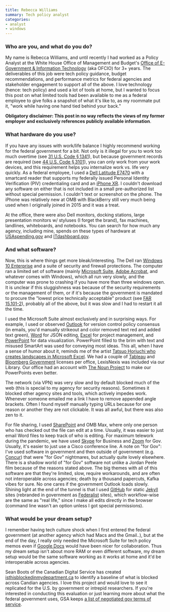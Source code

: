 ```yaml
---
title: Rebecca Williams
summary: Tech policy analyst
categories:
- analyst 
- windows
---
```


### Who are you, and what do you do?

My name is Rebecca Williams, and until recently I had worked as a Policy Analyst at the White House Office of Management and Budget's [Office of E-Government & Information Technology](https://www.whitehouse.gov/omb/management/egov/ "The IT department of the US federal government.") (aka OFCIO) for 3+ years. The deliverables of this job were tech policy guidance, budget recommendations, and performance metrics for federal agencies and stakeholder engagement to support all of the above. I love technology (hence: tech policy) and used a lot of tools at home, but I wanted to focus this post on what limited tools had been available to me as a federal employee to give folks a snapshot of what it's like to, as my roommate put it, "work while having one hand tied behind your back."

**Obligatory disclaimer: This post in no way reflects the views of my former employer and exclusively references publicly available information**.

### What hardware do you use?

If you have any issues with work/life balance I highly recommend working for the federal government for a bit. Not only is it illegal for you to work too much overtime (see [31 U.S. Code § 1341](https://www.law.cornell.edu/uscode/text/31/1341 "The US code about limits for working overtime in the government.")), but because government records are required (see [44 U.S. Code § 3101](https://www.law.cornell.edu/uscode/text/44/3101 "The US code about record management.")), you can only work from your work devices, and this requirement helps you internalize work vs. life very quickly. As a federal employee, I used a [Dell Latitude E7470][latitude-e7470] with a smartcard reader that supports my federally issued Personal Identity Verification (PIV) credentialing card and an [iPhone XR][iphone-xr]. I couldn't download any software on either that is not included in a small pre-authorized list without special permission. I couldn't text or screenshot on the phone. The iPhone was relatively new at OMB with BlackBerry still very much being used when I originally joined in 2015 and it was a treat.

At the office, there were also Dell monitors, docking stations, large presentation monitors w/ styluses (I forget the brand), fax machines, landlines, whiteboards, and notebooks. You can search for how much any agency, including mine, spends on these types of hardware at [USAspending.gov](https://www.usaspending.gov/ "A site showing what he US government spends its money on.") and [ITdashboard.gov](https://itdashboard.gov/ "A site showing the US government's IT purchases over time.").

### And what software?

Now, this is where things get more bleak/interesting. The Dell ran [Windows 10 Enterprise][windows-10-enterprise] and a suite of security and firewall protections. The computer ran a limited set of software (mainly [Microsoft Suite][office-365], [Adobe Acrobat][acrobat], and whatever comes with Windows), which all run very slowly, and the computer was prone to crashing if you have more than three windows open. It is unclear if this sluggishness was because of the security requirements or the management of them, or if it's because the government is mandated to procure the "lowest price technically acceptable" product (see [FAR 15.101-2](https://acquisition.gov/content/15101-2-lowest-price-technically-acceptable-source-selection-process "A US federal acquisition law about purchasing the lowest price technology.")), probably all of the above, but it was slow and I had to restart it all the time.

I used the Microsoft Suite almost exclusively and in surprising ways. For example, I used or observed [Outlook][] for version control policy consensus (in emails, you'd manually strikeout and color removed text red and added text green), [Word][] for JSON editing, [Excel][] for project management, and [PowerPoint][] for data visualization. PowerPoint filled to the brim with text and misused SmartArt was used for conveying most ideas. This all, when I have a sense of humor about it, reminds me of the artist [Tatsuo Horiuchi who creates landscapes in Microsoft Excel](https://www.thisiscolossal.com/2017/12/tatsuo-horiuchi-excel-artist/ "A This Is Colossal article about an artist who creates landscape pictures in Excel."). We had a couple of [Tableau][] and [Bloomberg Government][bloomberg-government] licenses per office, LexisNexis was included via our Library. Our office had an account with [The Noun Project][the-noun-project] to make our PowerPoints even better.

The network (via VPN) was very slow and by default blocked much of the web (this is special to my agency for security reasons). Sometimes it blocked other agency sites and tools, which actively impedes work. Whenever someone emailed me a link I have to remove appended angle brackets. Often I found myself manually typing URLs because for one reason or another they are not clickable. It was all awful, but there was also zen to it.

For file sharing, I used [SharePoint][] and OMB Max, where only one person who has checked out the file can edit at a time. Usually, it was easier to just email Word files to keep track of who is editing. For maximum telework during the pandemic, we have used [Skype][] for Business and [Zoom][zoom.2] for Gov. Usually, it's easier to just use a Cisco conference line. A note on "for Gov": I've used software in government and then outside of government (e.g. [Concur][]) that were "for Gov" nightmares, but actually quite lovely elsewhere. There is a shadow world of "for Gov" software not unlike a Jordan Peele film because of the reasons stated above. The big themes with all of this software are that they're limited, slow, require workarounds, and are often not interoperable across agencies; death by a thousand papercuts, Kafka vibes for sure. No one cares if the government Outlook loads slowly. Shining light at the end of the tunnel is that I used [GitHub][] for static [Jekyll][] sites (rebranded in government as [Federalist][] sites), which workflow-wise are the same as "real life," since I make all edits directly in the browser (command line wasn't an option unless I got special permissions). 

### What would be your dream setup?

I remember having tech culture shock when I first entered the federal government (at another agency which had Macs and the Gmail..), but at the end of the day, I really only needed the Microsoft Suite for tech policy memos even if [Google Docs][google-docs] would have been nicer for collaboration. Thus my dream setup isn't about more RAM or even different software, my dream setup would be the same software working as it works at home and it'd be interoperable across agencies.

Sean Boots of the Canadian Digital Service has created [isthisblockedinmydepartment.ca](https://isthisblockedinmydepartment.ca/ "A tool to see if particular software is blocked in particular Canadian government departments.") to identify a baseline of what is blocked across Candian agencies. I love this project and would love to see it replicated for the U.S. by government or intrepid researchers. If you're interested in conducting this evaluation or just learning more about what the federal government uses, GSA keeps [a list of negotiated gov terms of service](https://digital.gov/resources/negotiated-terms-of-service-agreements/ "A list of tools with terms of services approved for US federal government departments.").

[acrobat]: https://acrobat.adobe.com/us/en/acrobat.html "Software for creating and editing PDF documents."
[bloomberg-government]: https://about.bgov.com/ "Data analytics software."
[concur]: https://www.concur.com/ "An expenses and invoice management service."
[excel]: https://products.office.com/en-us/excel "A spreadsheet application."
[federalist]: https://federalist.18f.gov/ "A static site generator for the federal government."
[github]: https://github.com/ "A Git code repository service."
[google-docs]: https://en.wikipedia.org/wiki/Google_Docs "A web-based office suite."
[iphone-xr]: https://en.wikipedia.org/wiki/IPhone_XR "A 6 inch smartphone."
[jekyll]: https://jekyllrb.com/ "A static site generator."
[latitude-e7470]: https://www.dell.com/support/manuals/en-us/latitude-e7470-ultrabook/Late_E7470_OM/Specifications?guid=GUID-5A37743B-091B-4716-9574-F99F29E7BF1C&lang=en-us "A 14 inch PC laptop."
[office-365]: https://en.wikipedia.org/wiki/Office_365 "A hosted office suite."
[outlook]: https://products.office.com/en-us/outlook/email-and-calendar-software-microsoft-outlook "An email, calendar and contact software suite."
[powerpoint]: https://products.office.com/en-us/powerpoint "Presentation software."
[sharepoint]: https://en.wikipedia.org/wiki/SharePoint "A document collaboration platform included with Office."
[skype]: https://www.skype.com/en/ "Voice and video chat software."
[tableau]: https://www.tableau.com/ "A data analytics platform."
[the-noun-project]: https://thenounproject.com/ "A collection of icons representing nouns."
[windows-10-enterprise]: https://www.microsoft.com/en-us/microsoft-365/windows/windows-10-enterprise "An enterprise version of Windows 10."
[word]: https://products.office.com/en-us/word "A document editor."
[zoom.2]: https://zoom.us "Video conferencing software."
